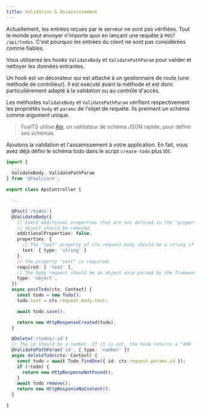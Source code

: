 ```yaml
---
title: Validation & Assainissement
---
```


Actuellement, les entrées reçues par le serveur ne sont pas vérifiées. Tout le monde peut envoyer n'importe quoi en lançant une requête à `POST /api/todos`. C'est pourquoi les entrées du client ne sont pas considérées comme fiables.

Vous utiliserez les *hooks* `ValidateBody` et `ValidatePathParam` pour valider et nettoyer les données entrantes.

Un *hook* est un décorateur qui est attaché à un gestionnaire de route (une méthode de contrôleur). Il est exécuté avant la méthode et est donc particulièrement adapté à la validation ou au contrôle d'accès.

Les méthodes `ValidateBody` et `ValidatePathParam` vérifient respectivement les propriétés `body` et `params` de l'objet de requête. Ils prennent un schéma comme argument unique.

> FoalTS utilise [Ajv](https://github.com/epoberezkin/ajv), un validateur de schéma JSON rapide, pour définir ses schémas.

Ajoutons la validation et l'assainissement à votre application. En fait, vous avez déjà défini le schéma todo dans le script `create-todo` plus tôt.

```typescript
import {
  ...
  ValidateBody, ValidatePathParam
} from '@foal/core';

export class ApiController {

  ...

  @Post('/todos')
  @ValidateBody({
    // Every additional properties that are not defined in the "properties"
    // object should be removed.
    additionalProperties: false,
    properties: {
      // The "text" property of ctx.request.body should be a string if it exists.
      text: { type: 'string' }
    },
    // The property "text" is required.
    required: [ 'text' ],
    // The body request should be an object once parsed by the framework.
    type: 'object',
  })
  async postTodo(ctx: Context) {
    const todo = new Todo();
    todo.text = ctx.request.body.text;

    await todo.save();

    return new HttpResponseCreated(todo);
  }

  @Delete('/todos/:id')
  // The id should be a number. If it is not, the hook returns a "400 - Bad Request" error.
  @ValidatePathParam('id', { type: 'number' })
  async deleteTodo(ctx: Context) {
    const todo = await Todo.findOne({ id: ctx.request.params.id });
    if (!todo) {
      return new HttpResponseNotFound();
    }
    await todo.remove();
    return new HttpResponseNoContent();
  }

}

```
